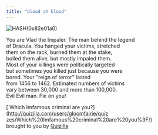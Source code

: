 ```yaml
---
title: "blood ah blood"
---
```


  

![HASH\(0x82e01a0\)](http://static.cyprio.net/wtf/old_pics/vlad.gif)

  
  
You are Vlad the Impaler. The man behind the legend  
of Dracula. You hanged your victims, stretched  
them on the rack, burned them at the stake,  
boiled them alive, but mostly impaled them.  
Most of your killings were politically targeted  
but sometimes you killed just because you were  
bored. Your "reign of terror" lasted  
from 1456 to 1462. Estimated numbers of victims  
vary between 30,000 and more than 100,000.  
Evil Evil man. Fie on you!  
  
  
[ Which Imfamous criminal are you?](http://quizilla.com/users/gloomfairie/quiz
zes/Which%20Imfamous%20criminal%20are%20you%3F/)  
brought to you by [Quizilla](http://quizilla.com)

